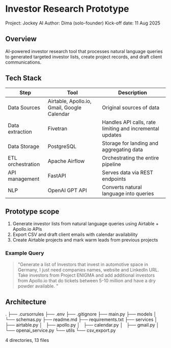 
# Investor Research Prototype
Project: Jockey AI
Author: Dima (solo-founder)
Kick-off date: 11 Aug 2025

## Overview
AI-powered investor research tool that processes natural language queries to generated targeted investor lists, create project records, and draft client communications.

## Tech Stack
| Step | Tool | Description |
|------|------|-------------|
| Data Sources | Airtable, Apollo.io, Gmail, Google Calendar | Original sources of data |
| Data extraction | Fivetran | Handles API calls, rate limiting and incremental updates |
| Data Storage | PostgreSQL | Storage for landing and aggregating data |
| ETL orchestration | Apache Airflow | Orchestrating the entire pipeline |
| API management | FastAPI | Serves data via REST endpoints |
| NLP | OpenAI GPT API | Converts natural language into queries |

## Prototype scope
1. Generate investor lists from natural language queries using Airtable + Apollo.io APIs
2. Export CSV and draft client emails with calendar availability
3. Create Airtable projects and mark warm leads from previous projects

### Example Query
> "Generate a list of Investors that invest in automotive space in Germany, I just need companies names, website and LinkedIn URL. Take investors from Project ENIGMA and add additional investors from Apollo.io that do tickets between 5-10 million and have a dry powder available. "

## Architecture
.
├── .cursorrules
├── .env
├── .gitignore
├── main.py
├── models
│   └── schemas.py
├── readme.md
├── requirements.txt
├── services
│   ├── airtable.py
│   ├── apollo.py
│   ├── calendar.py
│   ├── gmail.py
│   └── openai_service.py
└── utils
    └── csv_export.py

4 directories, 13 files
